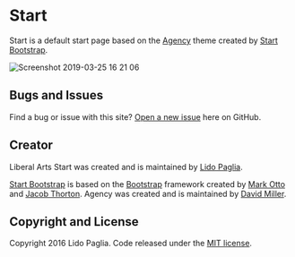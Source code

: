 # Start

Start is a default start page based on the [Agency][agency] theme created by [Start Bootstrap][startbootstrap].

![Screenshot 2019-03-25 16 21 06](https://user-images.githubusercontent.com/1696777/54951559-537dad00-4f1a-11e9-9f16-cfa609ac9adf.png)

## Bugs and Issues

Find a bug or issue with this site? [Open a new issue][issue] here on GitHub.

## Creator

Liberal Arts Start was created and is maintained by [Lido Paglia](https://github.com/lidopaglia).

[Start Bootstrap][startbootstrap] is based on the [Bootstrap][getbootstrap] framework created by [Mark Otto][mdo] and [Jacob Thorton][fat]. Agency was created and is maintained by [David Miller][davidmiller].

## Copyright and License

Copyright 2016 Lido Paglia. Code released under the [MIT license][license].

[start]: https://www.cla.temple.edu/start
[agency]: http://startbootstrap.com/template-overviews/agency/
[startbootstrap]: http://startbootstrap.com/
[issue]: https://github.com/lpaglia/liberal-arts-start/issues
[davidmiller]: http://davidmiller.io/
[getbootstrap]: http://getbootstrap.com/
[mdo]: https://twitter.com/mdo
[fat]: https://twitter.com/fat
[license]: https://github.com/lpaglia/liberal-arts-start/blob/gh-pages/LICENSE
